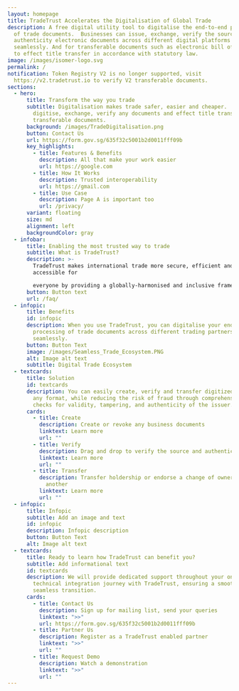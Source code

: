 ```yaml
---
layout: homepage
title: TradeTrust Accelerates the Digitalisation of Global Trade
description: A free digital utility tool to digitalise the end-to-end processing
  of trade documents.  Businesses can issue, exchange, verify the source and
  authenticity electronic documents across different digital platforms
  seamlessly. And for transferable documents such as electronic bill of lading
  to effect title transfer in accordance with statutory law.
image: /images/isomer-logo.svg
permalink: /
notification: Token Registry V2 is no longer supported, visit
  https://v2.tradetrust.io to verify V2 transferable documents.
sections:
  - hero:
      title: Transform the way you trade
      subtitle: Digitalisation makes trade safer, easier and cheaper.  You can
        digitise, exchange, verify any documents and effect title transfer for
        transferable documents.
      background: /images/TradeDigitalisation.png
      button: Contact Us
      url: https://form.gov.sg/635f32c5001b2d0011fff09b
      key_highlights:
        - title: Features & Benefits
          description: All that make your work easier
          url: https://google.com
        - title: How It Works
          description: Trusted interoperability
          url: https://gmail.com
        - title: Use Case
          description: Page A is important too
          url: /privacy/
      variant: floating
      size: md
      alignment: left
      backgroundColor: gray
  - infobar:
      title: Enabling the most trusted way to trade
      subtitle: What is TradeTrust?
      description: >-
        TradeTrust makes international trade more secure, efficient and
        accessible for

        everyone by providing a globally-harmonised and inclusive framework for free.
      button: Button text
      url: /faq/
  - infopic:
      title: Benefits
      id: infopic
      description: When you use TradeTrust, you can digitalise your end-to-end
        processing of trade documents across different trading partners
        seamlessly.
      button: Button Text
      image: /images/Seamless_Trade_Ecosystem.PNG
      alt: Image alt text
      subtitle: Digital Trade Ecosystem
  - textcards:
      title: Solution
      id: textcards
      description: You can easily create, verify and transfer digitized documents of
        any format, while reducing the risk of fraud through comprehensive
        checks for validity, tampering, and authenticity of the issuer.
      cards:
        - title: Create
          description: Create or revoke any business documents
          linktext: Learn more
          url: ""
        - title: Verify
          description: Drag and drop to verify the source and authenticity of document
          linktext: Learn more
          url: ""
        - title: Transfer
          description: Transfer holdership or endorse a change of ownership from party to
            another
          linktext: Learn more
          url: ""
  - infopic:
      title: Infopic
      subtitle: Add an image and text
      id: infopic
      description: Infopic description
      button: Button Text
      alt: Image alt text
  - textcards:
      title: Ready to learn how TradeTrust can benefit you?
      subtitle: Add informational text
      id: textcards
      description: We will provide dedicated support throughout your onboarding and
        technical integration journey with TradeTrust, ensuring a smooth and
        seamless transition.
      cards:
        - title: Contact Us
          description: Sign up for mailing list, send your queries
          linktext: ">>"
          url: https://form.gov.sg/635f32c5001b2d0011fff09b
        - title: Partner Us
          description: Register as a TradeTrust enabled partner
          linktext: ">>"
          url: ""
        - title: Request Demo
          description: Watch a demonstration
          linktext: ">>"
          url: ""
---
```

